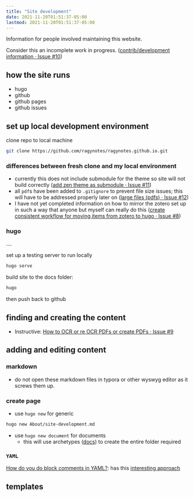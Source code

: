 ```yaml
---
title: "Site development"
date: 2021-11-20T01:51:37-05:00
lastmod: 2021-11-20T01:51:37-05:00
---
```


Information for people involved maintaining this website.

Consider this an incomplete work in progress. ([contrib/development information · Issue #10](https://github.com/ragynotes/ragynotes.github.io/issues/10))

## how the site runs

- hugo
- github
- github pages
- github issues

## set up local development environment

clone repo to local machine

```sh
git clone https://github.com/ragynotes/ragynotes.github.io.git
```

### differences between fresh clone and my local environment

- currently this does not include submodule for the theme so site will not build correctly ([add zen theme as submodule · Issue #11](https://github.com/ragynotes/ragynotes.github.io/issues/11))
- all `pdf`s have been added to `.gitignore` to prevent file size issues; this will have to be addressed properly later on ([large files (pdfs) · Issue #12](https://github.com/ragynotes/ragynotes.github.io/issues/12))
- I have not yet completed information on how to mirror the zotero set up in such a way that anyone but myself can really do this ([create consistent workflow for moving items from zotero to hugo · Issue #8](https://github.com/ragynotes/ragynotes.github.io/issues/8))

### hugo

....

set up a testing server to run locally

```sh
hugo serve
```

build site to the docs folder:

```sh
hugo
```

then push back to github

## finding and creating the content

- Instructive: [How to OCR or re OCR PDFs or create PDFs · Issue #9](https://github.com/ragynotes/ragynotes.github.io/issues/9)

## adding and editing content

### markdown

- do not open these markdown files in typora or other wyswyg editor as it screws them up.

### create page 

- use `hugo new` for generic

```bash
hugo new About/site-development.md
```

- use `hugo new document` for documents
  - this will use archetypes ([docs](https://gohugo.io/content-management/archetypes/)) to create the entire folder required

### `YAML`

[How do you do block comments in YAML?](https://stackoverflow.com/questions/2276572/how-do-you-do-block-comments-in-yaml): has this [interesting approach](https://stackoverflow.com/a/50037498)

## templates













































